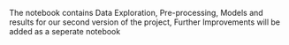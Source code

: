 The notebook contains Data Exploration, Pre-processing, Models and results for our second version of the project, Further Improvements will be added as a seperate notebook
